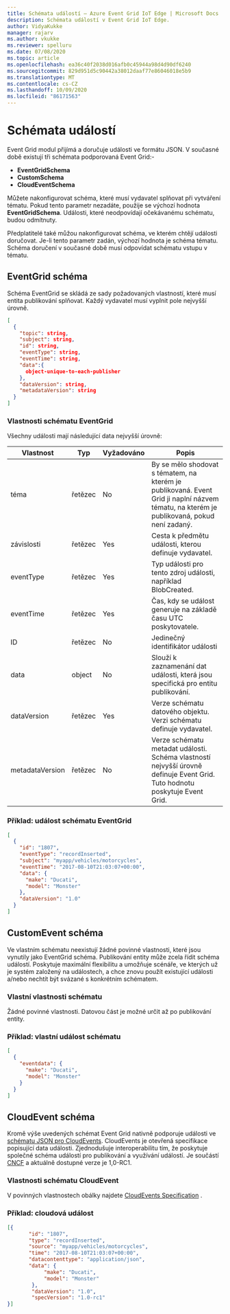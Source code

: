 ```yaml
---
title: Schémata událostí – Azure Event Grid IoT Edge | Microsoft Docs
description: Schémata událostí v Event Grid IoT Edge.
author: VidyaKukke
manager: rajarv
ms.author: vkukke
ms.reviewer: spelluru
ms.date: 07/08/2020
ms.topic: article
ms.openlocfilehash: ea36c40f2038d016afb0c45944a98d4d90df6240
ms.sourcegitcommit: 829d951d5c90442a38012daaf77e86046018e5b9
ms.translationtype: MT
ms.contentlocale: cs-CZ
ms.lasthandoff: 10/09/2020
ms.locfileid: "86171563"
---
```

# <a name="event-schemas"></a>Schémata událostí

Event Grid modul přijímá a doručuje události ve formátu JSON. V současné době existují tři schémata podporovaná Event Grid:-

* **EventGridSchema**
* **CustomSchema**
* **CloudEventSchema**

Můžete nakonfigurovat schéma, které musí vydavatel splňovat při vytváření tématu. Pokud tento parametr nezadáte, použije se výchozí hodnota **EventGridSchema**. Události, které neodpovídají očekávanému schématu, budou odmítnuty.

Předplatitelé také můžou nakonfigurovat schéma, ve kterém chtějí události doručovat. Je-li tento parametr zadán, výchozí hodnota je schéma tématu.
Schéma doručení v současné době musí odpovídat schématu vstupu v tématu. 

## <a name="eventgrid-schema"></a>EventGrid schéma

Schéma EventGrid se skládá ze sady požadovaných vlastností, které musí entita publikování splňovat. Každý vydavatel musí vyplnit pole nejvyšší úrovně.

```json
[
  {
    "topic": string,
    "subject": string,
    "id": string,
    "eventType": string,
    "eventTime": string,
    "data":{
      object-unique-to-each-publisher
    },
    "dataVersion": string,
    "metadataVersion": string
  }
]
```

### <a name="eventgrid-schema-properties"></a>Vlastnosti schématu EventGrid

Všechny události mají následující data nejvyšší úrovně:

| Vlastnost | Typ | Vyžadováno | Popis |
| -------- | ---- | ----------- |-----------
| téma | řetězec | No | By se mělo shodovat s tématem, na kterém je publikovaná. Event Grid ji naplní názvem tématu, na kterém je publikovaná, pokud není zadaný. |
| závislosti | řetězec | Yes | Cesta k předmětu události, kterou definuje vydavatel. |
| eventType | řetězec | Yes | Typ události pro tento zdroj události, například BlobCreated. |
| eventTime | řetězec | Yes | Čas, kdy se událost generuje na základě času UTC poskytovatele. |
| ID | řetězec | No | Jedinečný identifikátor události |
| data | object | No | Slouží k zaznamenání dat události, která jsou specifická pro entitu publikování. |
| dataVersion | řetězec | Yes | Verze schématu datového objektu. Verzi schématu definuje vydavatel. |
| metadataVersion | řetězec | No | Verze schématu metadat události. Schéma vlastností nejvyšší úrovně definuje Event Grid. Tuto hodnotu poskytuje Event Grid. |

### <a name="example--eventgrid-schema-event"></a>Příklad: událost schématu EventGrid

```json
[
  {
    "id": "1807",
    "eventType": "recordInserted",
    "subject": "myapp/vehicles/motorcycles",
    "eventTime": "2017-08-10T21:03:07+00:00",
    "data": {
      "make": "Ducati",
      "model": "Monster"
    },
    "dataVersion": "1.0"
  }
]
```

## <a name="customevent-schema"></a>CustomEvent schéma

Ve vlastním schématu neexistují žádné povinné vlastnosti, které jsou vynutily jako EventGrid schéma. Publikování entity může zcela řídit schéma událostí. Poskytuje maximální flexibilitu a umožňuje scénáře, ve kterých už je systém založený na událostech, a chce znovu použít existující události a/nebo nechtít být svázané s konkrétním schématem.

### <a name="custom-schema-properties"></a>Vlastní vlastnosti schématu

Žádné povinné vlastnosti. Datovou část je možné určit až po publikování entity.

### <a name="example--custom-schema-event"></a>Příklad: vlastní událost schématu

```json
[
  {
    "eventdata": {
      "make": "Ducati",
      "model": "Monster"
    }
  }
]
```

## <a name="cloudevent-schema"></a>CloudEvent schéma

Kromě výše uvedených schémat Event Grid nativně podporuje události ve [schématu JSON pro CloudEvents](https://github.com/cloudevents/spec/blob/master/json-format.md). CloudEvents je otevřená specifikace popisující data události. Zjednodušuje interoperabilitu tím, že poskytuje společné schéma událostí pro publikování a využívání událostí. Je součástí [CNCF](https://www.cncf.io/) a aktuálně dostupné verze je 1,0-RC1.

### <a name="cloudevent-schema-properties"></a>Vlastnosti schématu CloudEvent

V povinných vlastnostech obálky najdete [CloudEvents Specification](https://github.com/cloudevents/spec/blob/master/json-format.md#3-envelope) .

### <a name="example--cloud-event"></a>Příklad: cloudová událost
```json
[{
       "id": "1807",
       "type": "recordInserted",
       "source": "myapp/vehicles/motorcycles",
       "time": "2017-08-10T21:03:07+00:00",
       "datacontenttype": "application/json",
       "data": {
            "make": "Ducati",
            "model": "Monster"
        },
        "dataVersion": "1.0",
        "specVersion": "1.0-rc1"
}]
```
